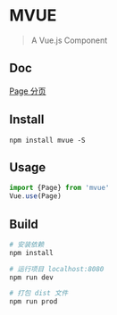 # MVUE

> A Vue.js Component


## Doc
[Page 分页](https://github.com/jiakeqi/mvue/tree/master/src/components/page/README.md)

## Install
``` shell
npm install mvue -S
```
## Usage
``` JavaScript
import {Page} from 'mvue'
Vue.use(Page)
```
## Build
``` bash
# 安装依赖
npm install

# 运行项目 localhost:8080
npm run dev

# 打包 dist 文件
npm run prod

```
